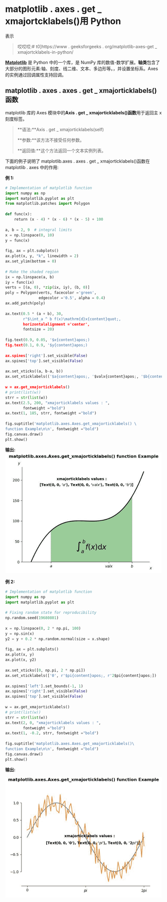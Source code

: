 # matplotlib . axes . get _ xmajortcklabels()用 Python

表示

> 哎哎哎:# t0]https://www . geeksforgeeks . org/matplotlib-axes-get _ xmajortcklabels-in-python/

**[Matplotlib](https://www.geeksforgeeks.org/python-introduction-matplotlib/)** 是 Python 中的一个库，是 NumPy 库的数值-数学扩展。**轴类**包含了大部分的图形元素:轴、刻度、线二维、文本、多边形等。，并设置坐标系。Axes 的实例通过回调属性支持回调。

## matplotlib . axes . axes . get _ xmajorticklabels()函数

matplotlib 库的 Axes 模块中的**Axis . get _ xmajorticklabels()函数**用于返回主 x 刻度标签。

> **语法:**Axis . get _ xmajorticklabels(self)
> 
> **参数:**该方法不接受任何参数。
> 
> **返回值:**这个方法返回一个文本实例列表。

下面的例子说明了 matplotlib.axes . axes . get _ xmajorticklabels()函数在 matplotlib . axes 中的作用:

**例 1:**

```py
# Implementation of matplotlib function
import numpy as np
import matplotlib.pyplot as plt
from matplotlib.patches import Polygon

def func(x):
    return (x - 4) * (x - 6) * (x - 5) + 100 

a, b = 2, 9  # integral limits
x = np.linspace(0, 10)
y = func(x)

fig, ax = plt.subplots()
ax.plot(x, y, "k", linewidth = 2)
ax.set_ylim(bottom = 0)

# Make the shaded region
ix = np.linspace(a, b)
iy = func(ix)
verts = [(a, 0), *zip(ix, iy), (b, 0)]
poly = Polygon(verts, facecolor ='green',
               edgecolor ='0.5', alpha = 0.4)
ax.add_patch(poly)

ax.text(0.5 * (a + b), 30, 
        r"$\int_a ^ b f(x)\mathrm{d}x{content}quot;,
        horizontalalignment ='center',
        fontsize = 20)

fig.text(0.9, 0.05, '$x{content}apos;)
fig.text(0.1, 0.9, '$y{content}apos;)

ax.spines['right'].set_visible(False)
ax.spines['top'].set_visible(False)

ax.set_xticks((a, b-a, b))
ax.set_xticklabels(('$a{content}apos;, '$valx{content}apos;, '$b{content}apos;))

w = ax.get_xmajorticklabels()
# print(list(w))
strr = str(list(w))
ax.text(2.5, 200, "xmajorticklabels values : ", 
        fontweight ="bold")
ax.text(1, 185, strr, fontweight ="bold")

fig.suptitle('matplotlib.axes.Axes.get_xmajorticklabels() \
function Example\n\n', fontweight ="bold")
fig.canvas.draw()
plt.show()
```

**输出:**
![](img/f14d471a03f9e943f0928aad3c92e8b4.png)

**例 2:**

```py
# Implementation of matplotlib function
import numpy as np
import matplotlib.pyplot as plt

# Fixing random state for reproducibility
np.random.seed(19680801)

x = np.linspace(0, 2 * np.pi, 100)
y = np.sin(x)
y2 = y + 0.2 * np.random.normal(size = x.shape)

fig, ax = plt.subplots()
ax.plot(x, y)
ax.plot(x, y2)

ax.set_xticks([0, np.pi, 2 * np.pi])
ax.set_xticklabels(['0', r'$pi{content}apos;, r'2$pi{content}apos;])

ax.spines['left'].set_bounds(-1, 1)
ax.spines['right'].set_visible(False)
ax.spines['top'].set_visible(False)

w = ax.get_xmajorticklabels()
# print(list(w))
strr = str(list(w))
ax.text(2, 0, "xmajorticklabels values : ", 
        fontweight ="bold")
ax.text(1, -0.2, strr, fontweight ="bold")

fig.suptitle('matplotlib.axes.Axes.get_xmajorticklabels()\
function Example\n\n', fontweight ="bold")
fig.canvas.draw()
plt.show()
```

**输出:**

![](img/4fc01541e1a2c3603dbdd0f9e7283bad.png)